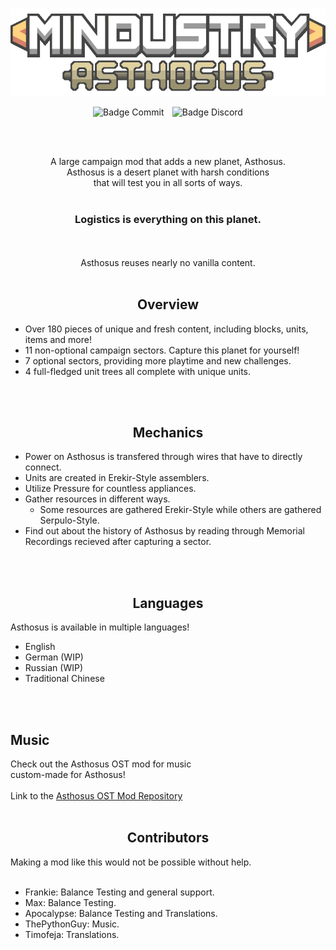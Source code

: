 <div align = center>

<br>

![Logo]

![Badge Commit]  
![Badge Discord]

<br>
<br>

A large campaign mod that adds a new planet, Asthosus. <br>
Asthosus is a desert planet with harsh conditions <br>
that will test you in all sorts of ways.
<br>
<br>
### Logistics is everything on this planet. 
<br>
<br>
Asthosus reuses nearly no vanilla content. 
<br>
<br>

## Overview
</div>

- Over 180 pieces of unique and fresh content, including blocks, units, items and more!
- 11 non-optional campaign sectors. Capture this planet for yourself!
- 7 optional sectors, providing more playtime and new challenges.
- 4 full-fledged unit trees all complete with unique units.
<br>
<br>

<div align = center>
  
## Mechanics
</div>

- Power on Asthosus is transfered through wires that have to directly connect.
- Units are created in Erekir-Style assemblers. 
- Utilize Pressure for countless appliances.
- Gather resources in different ways.
  - Some resources are gathered Erekir-Style while others are gathered Serpulo-Style.
- Find out about the history of Asthosus by reading through Memorial Recordings recieved after capturing a sector.
<br>
<br>

<div align = center>

## Languages
</div>

Asthosus is available in multiple languages!

- English
- German (WIP)
- Russian (WIP)
- Traditional Chinese
<br>
<br>

## Music
</div>

Check out the Asthosus OST mod for music <br>
custom-made for Asthosus!
<br> <br>
Link to the [Asthosus OST Mod Repository]
<br>
<br>

<div align = center>

## Contributors
</div>
Making a mod like this would not be possible without help.
<br> <br>

- Frankie: Balance Testing and general support.
- Max: Balance Testing.
- Apocalypse: Balance Testing and Translations.
- ThePythonGuy: Music.
- Timofeja: Translations.

<!----------------------------------[ Badges ]--------------------------------->

[Badge Discord]: https://img.shields.io/discord/1119997279651233822?style=plastic&label=Discord%20Server
[Badge Commit]: https://img.shields.io/github/last-commit/Catana791/asthosus?style=plastic&label=Last%20Commit

<!----------------------------------[ Links ]--------------------------------->
[Asthosus OST Mod Repository]: https://github.com/Catana791/Asthosus-OST
[Logo]: github/logo.png
